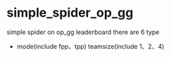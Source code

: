 # simple_spider_op_gg
simple spider on op_gg leaderboard
there are 6 type
- mode(include fpp、tpp) teamsize(include 1、2、4)
